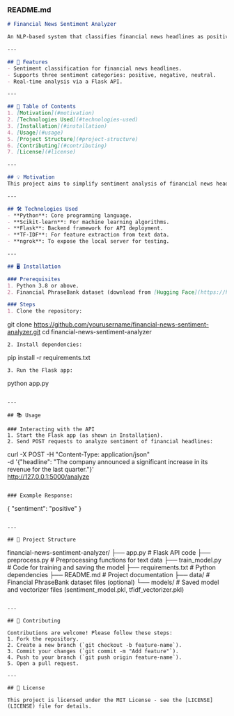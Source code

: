 ### **README.md**

```markdown
# Financial News Sentiment Analyzer

An NLP-based system that classifies financial news headlines as positive, negative, or neutral to assist traders and investors in making informed decisions.

---

## 🚀 Features
- Sentiment classification for financial news headlines.
- Supports three sentiment categories: positive, negative, neutral.
- Real-time analysis via a Flask API.

---

## 📖 Table of Contents
1. [Motivation](#motivation)
2. [Technologies Used](#technologies-used)
3. [Installation](#installation)
4. [Usage](#usage)
5. [Project Structure](#project-structure)
6. [Contributing](#contributing)
7. [License](#license)

---

## 💡 Motivation
This project aims to simplify sentiment analysis of financial news headlines to help investors assess market trends and make better decisions.

---

## 🛠️ Technologies Used
- **Python**: Core programming language.
- **Scikit-learn**: For machine learning algorithms.
- **Flask**: Backend framework for API deployment.
- **TF-IDF**: For feature extraction from text data.
- **ngrok**: To expose the local server for testing.

---

## 🖥️ Installation

### Prerequisites
1. Python 3.8 or above.
2. Financial PhraseBank dataset (download from [Hugging Face](https://huggingface.co/datasets/takala/financial_phrasebank)).

### Steps
1. Clone the repository:
   ```
   git clone https://github.com/yourusername/financial-news-sentiment-analyzer.git
   cd financial-news-sentiment-analyzer
   ```
2. Install dependencies:
   ```
   pip install -r requirements.txt
   ```
3. Run the Flask app:
   ```
   python app.py
   ```

---

## 📚 Usage

### Interacting with the API
1. Start the Flask app (as shown in Installation).
2. Send POST requests to analyze sentiment of financial headlines:
   ```
   curl -X POST -H "Content-Type: application/json" \
   -d '{"headline": "The company announced a significant increase in its revenue for the last quarter."}' \
   http://127.0.0.1:5000/analyze
   ```

### Example Response:
```
{
  "sentiment": "positive"
}
```

---

## 📂 Project Structure

```
financial-news-sentiment-analyzer/
├── app.py                  # Flask API code
├── preprocess.py           # Preprocessing functions for text data
├── train_model.py          # Code for training and saving the model
├── requirements.txt        # Python dependencies
├── README.md               # Project documentation
├── data/                   # Financial PhraseBank dataset files (optional)
└── models/                 # Saved model and vectorizer files (sentiment_model.pkl, tfidf_vectorizer.pkl)
```

---

## 🤝 Contributing

Contributions are welcome! Please follow these steps:
1. Fork the repository.
2. Create a new branch (`git checkout -b feature-name`).
3. Commit your changes (`git commit -m "Add feature"`).
4. Push to your branch (`git push origin feature-name`).
5. Open a pull request.

---

## 📜 License

This project is licensed under the MIT License - see the [LICENSE](LICENSE) file for details.
